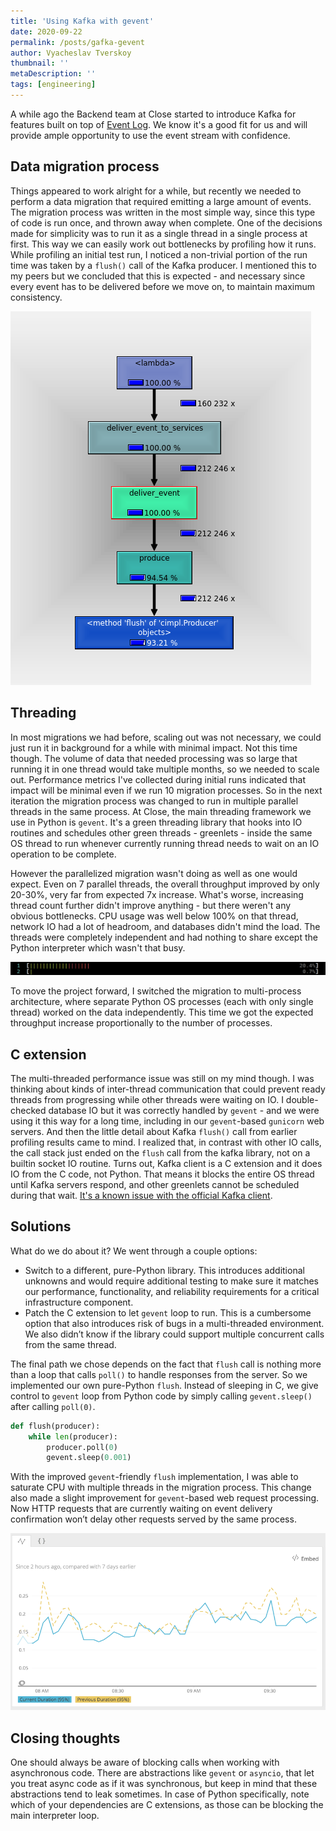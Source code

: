 ```yaml
---
title: 'Using Kafka with gevent'
date: 2020-09-22
permalink: /posts/gafka-gevent
author: Vyacheslav Tverskoy
thumbnail: ''
metaDescription: ''
tags: [engineering]
---
```


A while ago the Backend team at Close started to introduce Kafka for features built on top of [Event Log](https://developer.close.com/#event-log). We know it's a good fit for us and will provide ample opportunity to use the event stream with confidence.

## Data migration process

Things appeared to work alright for a while, but recently we needed to perform a data migration that required emitting a large amount of events. The migration process was written in the most simple way, since this type of code is run once, and thrown away when complete. One of the decisions made for simplicity was to run it as a single thread in a single process at first. This way we can easily work out bottlenecks by profiling how it runs. While profiling an initial test run, I noticed a non-trivial portion of the run time was taken by a `flush()` call of the Kafka producer. I mentioned this to my peers but we concluded that this is expected - and necessary since every event has to be delivered before we move on, to maintain maximum consistency.

![Profiling results](./flush-profiler.png)

## Threading

In most migrations we had before, scaling out was not necessary, we could just run it in background for a while with minimal impact. Not this time though. The volume of data that needed processing was so large that running it in one thread would take multiple months, so we needed to scale out. Performance metrics I've collected during initial runs indicated that impact will be minimal even if we run 10 migration processes. So in the next iteration the migration process was changed to run in multiple parallel threads in the same process. At Close, the main threading framework we use in Python is `gevent`. It's a green threading library that hooks into IO routines and schedules other green threads - greenlets - inside the same OS thread to run whenever currently running thread needs to wait on an IO operation to be complete.

However the parallelized migration wasn't doing as well as one would expect. Even on 7 parallel threads, the overall throughput improved by only 20-30%, very far from expected 7x increase. What's worse, increasing thread count further didn't improve anything - but there weren't any obvious bottlenecks. CPU usage was well below 100% on that thread, network IO had a lot of headroom, and databases didn't mind the load. The threads were completely independent and had nothing to share except the Python interpreter which wasn't that busy.

![Profiling results](./htop-cpu.png)

To move the project forward, I switched the migration to multi-process architecture, where separate Python OS processes (each with only single thread) worked on the data independently. This time we got the expected throughput increase proportionally to the number of processes.

## C extension

The multi-threaded performance issue was still on my mind though. I was thinking about kinds of inter-thread communication that could prevent ready threads from progressing while other threads were waiting on IO. I double-checked database IO but it was correctly handled by `gevent` - and we were using it this way for a long time, including in our `gevent`-based `gunicorn` web servers. And then the little detail about Kafka `flush()` call from earlier profiling results came to mind. I realized that, in contrast with other IO calls, the call stack just ended on the `flush` call from the kafka library, not on a builtin socket IO routine. Turns out, Kafka client is a C extension and it does IO from the C code, not Python. That means it blocks the entire OS thread until Kafka servers respond, and other greenlets cannot be scheduled during that wait. [It's a known issue with the official Kafka client](https://github.com/confluentinc/confluent-kafka-python/issues/612).

## Solutions

What do we do about it? We went through a couple options:

- Switch to a different, pure-Python library. This introduces additional unknowns and would require additional testing to make sure it matches our performance, functionality, and reliability requirements for a critical infrastructure component.
- Patch the C extension to let `gevent` loop to run. This is a cumbersome option that also introduces risk of bugs in a multi-threaded environment. We also didn’t know if the library could support multiple concurrent calls from the same thread.

The final path we chose depends on the fact that `flush` call is nothing more than a loop that calls `poll()` to handle responses from the server. So we implemented our own pure-Python `flush`. Instead of sleeping in C, we give control to `gevent` loop from Python code by simply calling `gevent.sleep()` after calling `poll(0)`.

```python
def flush(producer):
    while len(producer):
        producer.poll(0)
        gevent.sleep(0.001)
```

With the improved `gevent`-friendly `flush` implementation, I was able to saturate CPU with multiple threads in the migration process. This change also made a slight improvement for `gevent`-based web request processing. Now HTTP requests that are currently waiting on event delivery confirmation won’t delay other requests served by the same process.

![Profiling results](./req-comparison.png)

## Closing thoughts

One should always be aware of blocking calls when working with asynchronous code. There are abstractions like `gevent` or `asyncio`, that let you treat async code as if it was synchronous, but keep in mind that these abstractions tend to leak sometimes. In case of Python specifically, note which of your dependencies are C extensions, as those can be blocking the main interpreter loop.
